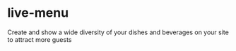 # live-menu
Create and show a wide diversity of your dishes and beverages on your site to attract more guests

